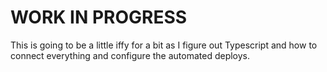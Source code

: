 # WORK IN PROGRESS

This is going to be a little iffy for a bit as I figure out Typescript and how to connect everything and configure the automated deploys.
